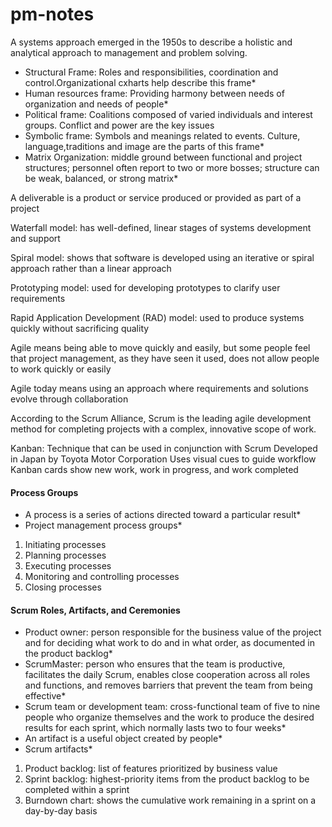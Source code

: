 # pm-notes
A systems approach emerged in the 1950s to describe a holistic and analytical approach to management and problem solving.
* Structural Frame: Roles and responsibilities, coordination and control.Organizational cxharts help describe this frame*
* Human resources frame: Providing harmony between needs of organization and needs of people*
* Political frame: Coalitions composed of varied individuals and interest groups. Conflict and power are the key issues
* Symbolic frame: Symbols and meanings related to events. Culture, language,traditions and image are the parts of this frame*
* Matrix Organization: middle ground between functional and project structures; personnel often report to two or more bosses; structure can be weak, balanced, or strong matrix*

A deliverable is a product or service produced or provided as part of a project

Waterfall model: has well-defined, linear stages of systems development and support


Spiral model: shows that software is developed using an iterative or spiral approach rather than a linear approach

Prototyping model: used for developing prototypes to clarify user requirements

Rapid Application Development (RAD) model:  used to produce systems quickly without sacrificing quality

Agile means being able to move quickly and easily, but some people feel that project management, as they have seen it used, does not allow people to work quickly or easily

Agile today means using an approach where requirements and solutions evolve through collaboration

According to the Scrum Alliance, Scrum is the leading agile development method for completing projects with a complex, innovative scope of work.

Kanban:
Technique that can be used in conjunction with Scrum
Developed in Japan by Toyota Motor Corporation
Uses visual cues to guide workflow
Kanban cards show new work, work in progress, and work completed

#### Process Groups

* A process is a series of actions directed toward a particular result*
* Project management process groups*
1. Initiating processes
2. Planning processes
3. Executing processes
4. Monitoring and controlling processes
5. Closing processes

#### Scrum Roles, Artifacts, and Ceremonies 

* Product owner: person responsible for the business value of the project and for deciding what work to do and in what order, as documented in the product backlog*
* ScrumMaster: person who ensures that the team is productive, facilitates the daily Scrum, enables close cooperation across all roles and functions, and removes barriers that prevent the team from being effective*
* Scrum team or development team: cross-functional team of five to nine people who organize themselves and the work to produce the desired results for each sprint, which normally lasts two to four weeks*
* An artifact is a useful object created by people*
* Scrum artifacts*
1. Product backlog: list of features prioritized by business value
2. Sprint backlog: highest-priority items from the product backlog to be completed within a sprint
3. Burndown chart: shows the cumulative work remaining in a sprint on a day-by-day basis






